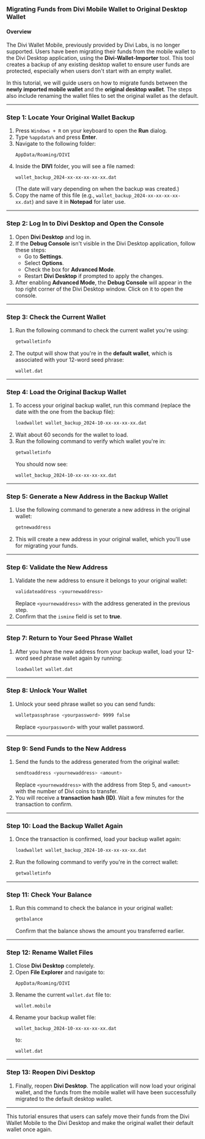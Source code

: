 

### Migrating Funds from Divi Mobile Wallet to Original Desktop Wallet

#### Overview
The Divi Wallet Mobile, previously provided by Divi Labs, is no longer supported. Users have been migrating their funds from the mobile wallet to the Divi Desktop application, using the **Divi-Wallet-Importer** tool. This tool creates a backup of any existing desktop wallet to ensure user funds are protected, especially when users don't start with an empty wallet.

In this tutorial, we will guide users on how to migrate funds between the **newly imported mobile wallet** and the **original desktop wallet**. The steps also include renaming the wallet files to set the original wallet as the default.

---

### Step 1: Locate Your Original Wallet Backup

1. Press `Windows + R` on your keyboard to open the **Run** dialog.
2. Type `%appdata%` and press **Enter**.
3. Navigate to the following folder:
   ```
   AppData/Roaming/DIVI
   ```
4. Inside the **DIVI** folder, you will see a file named:
   ```
   wallet_backup_2024-xx-xx-xx-xx-xx.dat
   ```
   (The date will vary depending on when the backup was created.)
5. Copy the name of this file (e.g., `wallet_backup_2024-xx-xx-xx-xx-xx.dat`) and save it in **Notepad** for later use.

---

### Step 2: Log In to Divi Desktop and Open the Console

1. Open **Divi Desktop** and log in.
2. If the **Debug Console** isn't visible in the Divi Desktop application, follow these steps:
   - Go to **Settings**.
   - Select **Options**.
   - Check the box for **Advanced Mode**.
   - Restart **Divi Desktop** if prompted to apply the changes.
3. After enabling **Advanced Mode**, the **Debug Console** will appear in the top right corner of the Divi Desktop window. Click on it to open the console.

---

### Step 3: Check the Current Wallet

1. Run the following command to check the current wallet you're using:
   ```bash
   getwalletinfo
   ```
2. The output will show that you're in the **default wallet**, which is associated with your 12-word seed phrase:
   ```
   wallet.dat
   ```

---

### Step 4: Load the Original Backup Wallet

1. To access your original backup wallet, run this command (replace the date with the one from the backup file):
   ```bash
   loadwallet wallet_backup_2024-10-xx-xx-xx-xx.dat
   ```
2. Wait about 60 seconds for the wallet to load.
3. Run the following command to verify which wallet you're in:
   ```bash
   getwalletinfo
   ```
   You should now see:
   ```
   wallet_backup_2024-10-xx-xx-xx-xx.dat
   ```

---

### Step 5: Generate a New Address in the Backup Wallet

1. Use the following command to generate a new address in the original wallet:
   ```bash
   getnewaddress
   ```
2. This will create a new address in your original wallet, which you'll use for migrating your funds.

---

### Step 6: Validate the New Address

1. Validate the new address to ensure it belongs to your original wallet:
   ```bash
   validateaddress <yournewaddress>
   ```
   Replace `<yournewaddress>` with the address generated in the previous step.
2. Confirm that the `ismine` field is set to **true**.

---

### Step 7: Return to Your Seed Phrase Wallet

1. After you have the new address from your backup wallet, load your 12-word seed phrase wallet again by running:
   ```bash
   loadwallet wallet.dat
   ```

---

### Step 8: Unlock Your Wallet

1. Unlock your seed phrase wallet so you can send funds:
   ```bash
   walletpassphrase <yourpassword> 9999 false
   ```
   Replace `<yourpassword>` with your wallet password.

---

### Step 9: Send Funds to the New Address

1. Send the funds to the address generated from the original wallet:
   ```bash
   sendtoaddress <yournewaddress> <amount>
   ```
   Replace `<yournewaddress>` with the address from Step 5, and `<amount>` with the number of Divi coins to transfer.
2. You will receive a **transaction hash (ID)**. Wait a few minutes for the transaction to confirm.

---

### Step 10: Load the Backup Wallet Again

1. Once the transaction is confirmed, load your backup wallet again:
   ```bash
   loadwallet wallet_backup_2024-10-xx-xx-xx-xx.dat
   ```
2. Run the following command to verify you're in the correct wallet:
   ```bash
   getwalletinfo
   ```

---

### Step 11: Check Your Balance

1. Run this command to check the balance in your original wallet:
   ```bash
   getbalance
   ```
   Confirm that the balance shows the amount you transferred earlier.

---

### Step 12: Rename Wallet Files

1. Close **Divi Desktop** completely.
2. Open **File Explorer** and navigate to:
   ```
   AppData/Roaming/DIVI
   ```
3. Rename the current `wallet.dat` file to:
   ```
   wallet.mobile
   ```
4. Rename your backup wallet file:
   ```
   wallet_backup_2024-10-xx-xx-xx-xx.dat
   ```
   to:
   ```
   wallet.dat
   ```

---

### Step 13: Reopen Divi Desktop

1. Finally, reopen **Divi Desktop**. The application will now load your original wallet, and the funds from the mobile wallet will have been successfully migrated to the default desktop wallet.

---

This tutorial ensures that users can safely move their funds from the Divi Wallet Mobile to the Divi Desktop and make the original wallet their default wallet once again.
